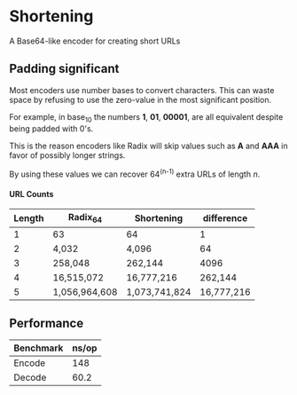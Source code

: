 # Shortening
A Base64-like encoder for creating short URLs


## Padding significant
Most encoders use number bases to convert characters.
This can waste space by refusing to use the zero-value in the
most significant position.

For example, in base<sub>10</sub> the numbers **1**, **01**, **00001**,
are all equivalent despite being padded with 0's.

This is the reason encoders like Radix will skip values
such as **A** and **AAA** in favor of possibly longer strings.

By using these values we can recover 64<sup>(n-1)</sup> extra URLs
of length *n*.

#### URL Counts
| Length | Radix<sub>64</sub> |   Shortening  | difference |
|--------|--------------------|---------------|------------|
|    1   |                 63 |            64 |          1 |
|    2   |              4,032 |         4,096 |         64 |
|    3   |            258,048 |       262,144 |       4096 |
|    4   |         16,515,072 |    16,777,216 |    262,144 |
|    5   |      1,056,964,608 | 1,073,741,824 | 16,777,216 |


## Performance
| Benchmark | ns/op  |
|-----------|--------|
|  Encode   |  148   |
|  Decode   |   60.2 |
